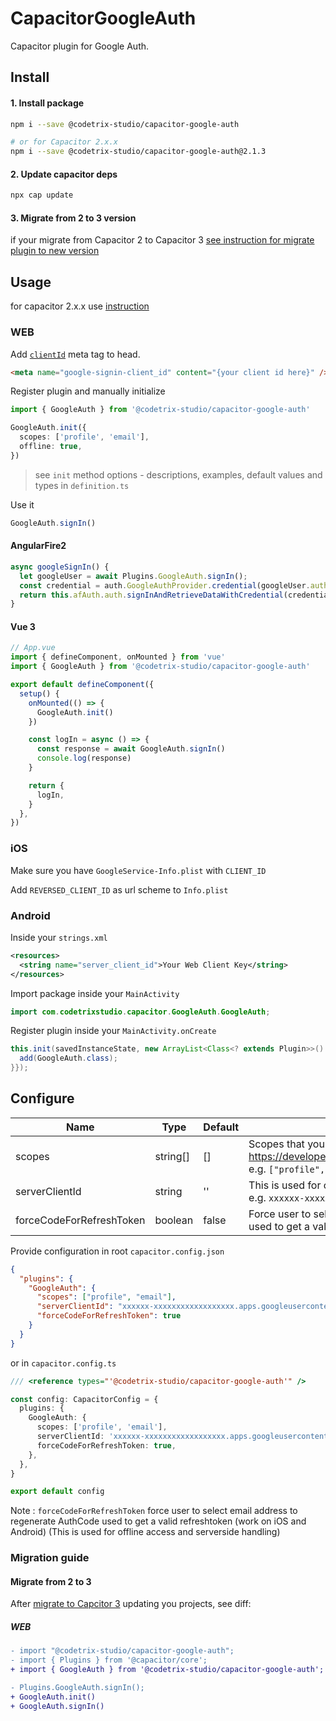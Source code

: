 # CapacitorGoogleAuth

Capacitor plugin for Google Auth.

## Install

#### 1. Install package

```bash
npm i --save @codetrix-studio/capacitor-google-auth

# or for Capacitor 2.x.x
npm i --save @codetrix-studio/capacitor-google-auth@2.1.3
```

#### 2. Update capacitor deps

```sh
npx cap update
```

#### 3. Migrate from 2 to 3 version

if your migrate from Capacitor 2 to Capacitor 3 [see instruction for migrate plugin to new version](#migrate-from-2-to-3)

## Usage

for capacitor 2.x.x use [instruction](https://github.com/CodetrixStudio/CapacitorGoogleAuth/blob/79129ab37288f5f5d0bb9a568a95890e852cebc2/README.md)

### WEB

Add [`clientId`](https://developers.google.com/identity/sign-in/web/sign-in#specify_your_apps_client_id) meta tag to head.

```html
<meta name="google-signin-client_id" content="{your client id here}" />
```

Register plugin and manually initialize

```ts
import { GoogleAuth } from '@codetrix-studio/capacitor-google-auth'

GoogleAuth.init({
  scopes: ['profile', 'email'],
  offline: true,
})
```

> see `init` method options - descriptions, examples, default values and types in `definition.ts`

Use it

```ts
GoogleAuth.signIn()
```

#### AngularFire2

```ts
async googleSignIn() {
  let googleUser = await Plugins.GoogleAuth.signIn();
  const credential = auth.GoogleAuthProvider.credential(googleUser.authentication.idToken);
  return this.afAuth.auth.signInAndRetrieveDataWithCredential(credential);
}
```

#### Vue 3

```ts
// App.vue
import { defineComponent, onMounted } from 'vue'
import { GoogleAuth } from '@codetrix-studio/capacitor-google-auth'

export default defineComponent({
  setup() {
    onMounted(() => {
      GoogleAuth.init()
    })

    const logIn = async () => {
      const response = await GoogleAuth.signIn()
      console.log(response)
    }

    return {
      logIn,
    }
  },
})
```

### iOS

Make sure you have `GoogleService-Info.plist` with `CLIENT_ID`

Add `REVERSED_CLIENT_ID` as url scheme to `Info.plist`

### Android

Inside your `strings.xml`

```xml
<resources>
  <string name="server_client_id">Your Web Client Key</string>
</resources>
```

Import package inside your `MainActivity`

```java
import com.codetrixstudio.capacitor.GoogleAuth.GoogleAuth;
```

Register plugin inside your `MainActivity.onCreate`

```java
this.init(savedInstanceState, new ArrayList<Class<? extends Plugin>>() {{
  add(GoogleAuth.class);
}});
```

## Configure

| Name                     | Type     | Default | Description                                                                                                                                                  |
| ------------------------ | -------- | ------- | ------------------------------------------------------------------------------------------------------------------------------------------------------------ |
| scopes                   | string[] | []      | Scopes that you might need to request to access Google APIs<br>https://developers.google.com/identity/protocols/oauth2/scopes<br>e.g. `["profile", "email"]` |
| serverClientId           | string   | ''      | This is used for offline access and serverside handling<br>e.g. `xxxxxx-xxxxxxxxxxxxxxxxxx.apps.googleusercontent.com`                                       |
| forceCodeForRefreshToken | boolean  | false   | Force user to select email address to regenerate AuthCode <br>used to get a valid refreshtoken (work on iOS and Android)                                     |

Provide configuration in root `capacitor.config.json`

```json
{
  "plugins": {
    "GoogleAuth": {
      "scopes": ["profile", "email"],
      "serverClientId": "xxxxxx-xxxxxxxxxxxxxxxxxx.apps.googleusercontent.com",
      "forceCodeForRefreshToken": true
    }
  }
}
```

or in `capacitor.config.ts`

```ts
/// <reference types="'@codetrix-studio/capacitor-google-auth'" />

const config: CapacitorConfig = {
  plugins: {
    GoogleAuth: {
      scopes: ['profile', 'email'],
      serverClientId: 'xxxxxx-xxxxxxxxxxxxxxxxxx.apps.googleusercontent.com',
      forceCodeForRefreshToken: true,
    },
  },
}

export default config
```

Note : `forceCodeForRefreshToken` force user to select email address to regenerate AuthCode used to get a valid refreshtoken (work on iOS and Android) (This is used for offline access and serverside handling)

### Migration guide

#### Migrate from 2 to 3

After [migrate to Capcitor 3](https://capacitorjs.com/docs/updating/3-0) updating you projects, see diff:

##### WEB

```diff
- import "@codetrix-studio/capacitor-google-auth";
- import { Plugins } from '@capacitor/core';
+ import { GoogleAuth } from '@codetrix-studio/capacitor-google-auth';

- Plugins.GoogleAuth.signIn();
+ GoogleAuth.init()
+ GoogleAuth.signIn()
```
